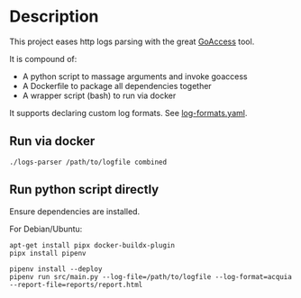 # Description

This project eases http logs parsing with the great [GoAccess](https://goaccess.io/) tool.

It is compound of:

  - A python script to massage arguments and invoke goaccess
  - A Dockerfile to package all dependencies together
  - A wrapper script (bash) to run via docker

It supports declaring custom log formats. See [log-formats.yaml](./log-formats.yaml).

## Run via docker

```
./logs-parser /path/to/logfile combined
```

## Run python script directly

Ensure dependencies are installed.

For Debian/Ubuntu:

```
apt-get install pipx docker-buildx-plugin
pipx install pipenv
```

```
pipenv install --deploy
pipenv run src/main.py --log-file=/path/to/logfile --log-format=acquia --report-file=reports/report.html
```

